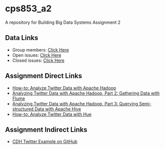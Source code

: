 # cps853_a2
A repository for Building Big Data Systems Assignment 2

## Data Links
- Group members: [Click Here](https://dmitrymakhnin.github.io/cps853_a2/group.xml) <br />
- Open issues: [Click Here](https://github.com/dmitrymakhnin/cps853_a2/issues?q=is%3Aopen+is%3Aissue) <br />
- Closed issues: [Click Here](https://github.com/dmitrymakhnin/cps853_a2/issues?q=is%3Aissue+is%3Aclosed)

## Assignment Direct Links
- [How-to: Analyze Twitter Data with Apache Hadoop](http://blog.cloudera.com/blog/2012/09/analyzing-twitter-data-with-hadoop/)
- [Analyzing Twitter Data with Apache Hadoop, Part 2: Gathering Data with Flume](http://blog.cloudera.com/blog/2012/10/analyzing-twitter-data-with-hadoop-part-2-gathering-data-with-flume/#comment-48910)
- [Analyzing Twitter Data with Apache Hadoop, Part 3: Querying Semi-structured Data with Apache Hive](http://blog.cloudera.com/blog/2012/11/analyzing-twitter-data-with-hadoop-part-3-querying-semi-structured-data-with-hive/)
- [How-to: Analyze Twitter Data with Hue](http://blog.cloudera.com/blog/2013/03/how-to-analyze-twitter-data-with-hue/)

## Assignment Indirect Links
- [CDH Twitter Example on GitHub](https://github.com/cloudera/cdh-twitter-example)
